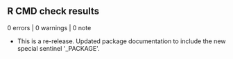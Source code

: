 ## R CMD check results

0 errors | 0 warnings | 0 note

* This is a re-release. Updated package documentation to include the new special sentinel '_PACKAGE'.
